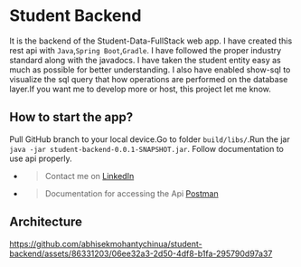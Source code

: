 # Student Backend

It is the backend of the Student-Data-FullStack web app. I have created this
rest api with `Java`,`Spring Boot`,`Gradle`. I have followed the proper industry
standard along with the javadocs. I have taken the student entity
easy as much as possible for better understanding. I also have enabled show-sql
to visualize the sql query that how operations are performed on the database
layer.If you want me to develop more or host, this project let me know.

## How to start the app?

Pull GitHub branch to your local device.Go to folder `build/libs/`.Run the
jar `java -jar student-backend-0.0.1-SNAPSHOT.jar`.
Follow documentation to use api properly.

* > Contact me on [LinkedIn](https://www.linkedin.com/in/abhisek-mohanty-3a2241235/)
* > Documentation for accessing the Api [Postman](https://documenter.getpostman.com/view/23395461/2s93m1ZjUm)

## Architecture

https://github.com/abhisekmohantychinua/student-backend/assets/86331203/06ee32a3-2d50-4df8-b1fa-295790d97a37

